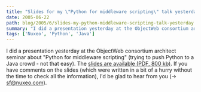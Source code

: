 ```yaml
---
title: "Slides for my \"Python for middleware scripting\" talk yesterday"
date: 2005-06-22
path: blog/2005/6/slides-my-python-middleware-scripting-talk-yesterday
summary: "I did a presentation yesterday at the ObjectWeb consortium architect seminar about &quot;Python for middleware scripting&quot; (trying to push Python to a Java crowd - not that easy)."
tags: ['Nuxeo', 'Python', 'Java']
---
```


I did a presentation yesterday at the ObjectWeb consortium architect seminar
about &quot;Python for middleware scripting&quot; (trying to push Python to a Java
crowd - not that easy). The <a href="http://www.nuxeo.com/publications/slides/python-for-scripting/downloadFile/file/python.pdf">
slides are available (PDF, 800 kb)</a>. If you have comments on the slides 
(which were written in a bit of a hurry without the time to check all the 
information), I'd be glad to hear from you (-&gt; sf@nuxeo.com). 

